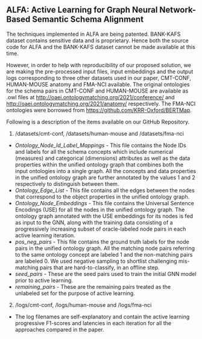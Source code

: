 ## ALFA: Active Learning for Graph Neural Network-Based Semantic Schema Alignment

The techniques implemented in ALFA are being patented. BANK-KAFS dataset contains sensitive data and is proprietary. Hence both the source code for ALFA and the BANK-KAFS dataset cannot be made available at this time.

However, in order to help with reproducibility of our proposed solution, we are making the pre-processed input files, input embeddings and the output logs corresponding to three other datasets used in our paper, CMT-CONF, HUMAN-MOUSE anatomy and FMA-NCI available. The original ontologies for the schema pairs in CMT-CONF and HUMAN-MOUSE are available as .owl files at http://oaei.ontologymatching.org/2021/conference/ and http://oaei.ontologymatching.org/2021/anatomy/ respectively. The FMA-NCI ontologies were borrowed from https://github.com/KRR-Oxford/BERTMap.

Following is a description of the items available on our GitHub Repository.

1. /datasets/cmt-conf, /datasets/human-mouse and /datasets/fma-nci
  - *Ontology_Node_Id_Label_Mappings* - This file contains the Node IDs and labels for all the schema concepts which include numerical (measures) and categorical (dimensions) attributes as well as the data properties within the unified ontology graph that combines both the input ontologies into a single graph. All the concepts and data properties in the unified ontology graph are further annotated by the values 1 and 2 respectively to distinguish between them.
  - *Ontology_Edge_List* - This file contains all the edges between the nodes that correspond to the object properties in the unified ontology graph. 
  - *Ontology_Node_Embeddings* - This file contains the Universal Sentence Encodings (USE) for all the nodes in the unified ontology graph. The ontology graph annotated with the USE embeddings for its nodes is fed as input to the GNN, along with the training data consisting of a progressively increasing subset of oracle-labeled node pairs in each active learning iteration.
  - *pos_neg_pairs* - This file contains the ground truth labels for the node pairs in the unified ontology graph. All the matching node pairs referring to the same ontology concept are labeled 1 and the non-matching pairs are labeled 0. We used negative sampling to shortlist challenging mis-matching pairs that are hard-to-classify, in an offline step.
  - *seed_pairs* - These are the seed pairs used to train the initial GNN model prior to active learning. 
  - *remaining_pairs* - These are the remaining pairs treated as the unlabeled set for the purpose of active learning. 

2. /logs/cmt-conf, /logs/human-mouse and /logs/fma-nci
  - The log filenames are self-explanatory and contain the active learning progressive F1-scores and latencies in each iteration for all the approaches compared in the paper.
